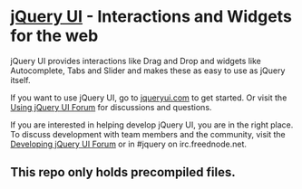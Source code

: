 [jQuery UI](https://jqueryui.com/) - Interactions and Widgets for the web
================================

jQuery UI provides interactions like Drag and Drop and widgets like Autocomplete, Tabs and Slider and makes these as easy to use as jQuery itself.

If you want to use jQuery UI, go to [jqueryui.com](https://jqueryui.com) to get started. Or visit the [Using jQuery UI Forum](https://forum.jquery.com/using-jquery-ui) for discussions and questions.

If you are interested in helping develop jQuery UI, you are in the right place.
To discuss development with team members and the community, visit the [Developing jQuery UI Forum](https://forum.jquery.com/developing-jquery-ui) or in #jquery on irc.freednode.net.

## This repo only holds precompiled files.

